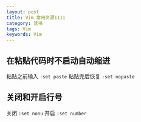```yaml
---
layout: post
title: Vim 常用资源1111
category: 读书
tags: Vim
keywords: Vim
---
```


## 在粘贴代码时不启动自动缩进

粘贴之前输入 `:set paste`
粘贴完后恢复 `:set nopaste`

## 关闭和开启行号

关闭 `:set nonu`
开启 `:set number`
